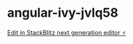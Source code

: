 # angular-ivy-jvlq58

[Edit in StackBlitz next generation editor ⚡️](https://stackblitz.com/~/github.com/andyzheng2019/angular-ivy-jvlq58)